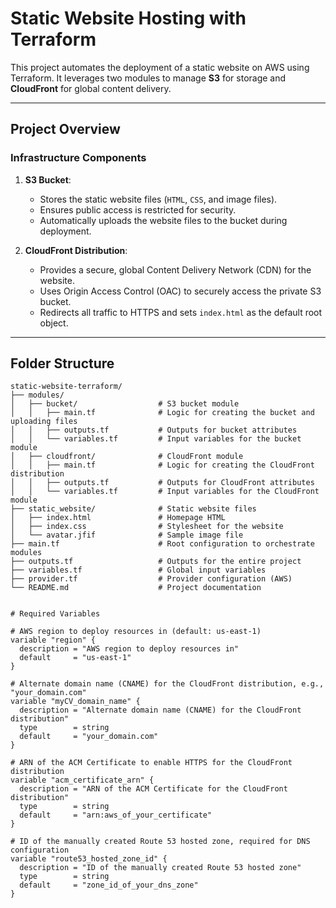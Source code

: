 # **Static Website Hosting with Terraform**

This project automates the deployment of a static website on AWS using Terraform. It leverages two modules to manage **S3** for storage and **CloudFront** for global content delivery.

---

## **Project Overview**

### **Infrastructure Components**
1. **S3 Bucket**:
   - Stores the static website files (`HTML`, `CSS`, and image files).
   - Ensures public access is restricted for security.
   - Automatically uploads the website files to the bucket during deployment.

2. **CloudFront Distribution**:
   - Provides a secure, global Content Delivery Network (CDN) for the website.
   - Uses Origin Access Control (OAC) to securely access the private S3 bucket.
   - Redirects all traffic to HTTPS and sets `index.html` as the default root object.

---

## **Folder Structure**

```plaintext
static-website-terraform/
├── modules/
│   ├── bucket/                  # S3 bucket module
│   │   ├── main.tf              # Logic for creating the bucket and uploading files
│   │   ├── outputs.tf           # Outputs for bucket attributes
│   │   └── variables.tf         # Input variables for the bucket module
│   ├── cloudfront/              # CloudFront module
│   │   ├── main.tf              # Logic for creating the CloudFront distribution
│   │   ├── outputs.tf           # Outputs for CloudFront attributes
│   │   └── variables.tf         # Input variables for the CloudFront module
├── static_website/              # Static website files
│   ├── index.html               # Homepage HTML
│   ├── index.css                # Stylesheet for the website
│   └── avatar.jfif              # Sample image file
├── main.tf                      # Root configuration to orchestrate modules
├── outputs.tf                   # Outputs for the entire project
├── variables.tf                 # Global input variables
├── provider.tf                  # Provider configuration (AWS)
└── README.md                    # Project documentation


# Required Variables

# AWS region to deploy resources in (default: us-east-1)
variable "region" {
  description = "AWS region to deploy resources in"
  default     = "us-east-1"
}

# Alternate domain name (CNAME) for the CloudFront distribution, e.g., "your_domain.com"
variable "myCV_domain_name" {
  description = "Alternate domain name (CNAME) for the CloudFront distribution"
  type        = string
  default     = "your_domain.com"
}

# ARN of the ACM Certificate to enable HTTPS for the CloudFront distribution
variable "acm_certificate_arn" {
  description = "ARN of the ACM Certificate for the CloudFront distribution"
  type        = string
  default     = "arn:aws_of_your_certificate"
}

# ID of the manually created Route 53 hosted zone, required for DNS configuration
variable "route53_hosted_zone_id" {
  description = "ID of the manually created Route 53 hosted zone"
  type        = string
  default     = "zone_id_of_your_dns_zone"
}
